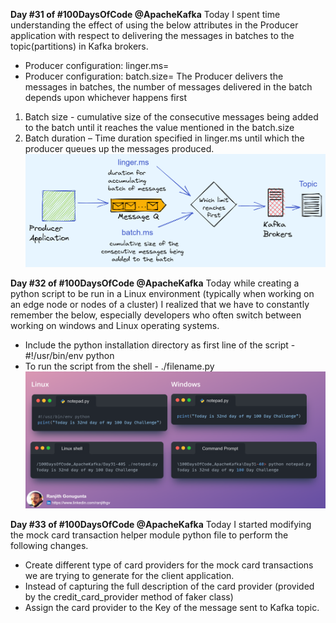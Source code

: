 **Day #31 of #100DaysOfCode @ApacheKafka**
Today I spent time understanding the effect of using the below attributes in the Producer application with respect to delivering the messages in batches to the topic(partitions) in Kafka brokers.
-	Producer configuration: linger.ms=<t in ms>
-	Producer configuration: batch.size=<n in bytes>
The Producer delivers the messages in batches, the number of messages delivered in the batch depends upon whichever happens first
1.	Batch size - cumulative size of the consecutive messages being added to the batch until it reaches the value mentioned in the batch.size
2.	Batch duration – Time duration specified in linger.ms until which the producer queues up the messages produced.
![linger-vs-batchsize](linger-vs-batchsize.png)

**Day #32 of #100DaysOfCode @ApacheKafka**
Today while creating a python script to be run in a Linux environment (typically when working on an edge node or nodes of a cluster) I realized that we have to constantly remember the below, especially developers who often switch between working on windows and Linux operating systems.
-	Include the python installation directory as first line of the script - #!/usr/bin/env python
-	To run the script from the shell - ./filename.py
![Run Python script in Linux](Day_32.png)

**Day #33 of #100DaysOfCode @ApacheKafka**
Today I started modifying the mock card transaction helper module python file to perform the following changes.
-	Create different type of card providers for the mock card transactions we are trying to generate for the client application.
-	Instead of capturing the full description of the card provider (provided by the credit_card_provider method of faker class)
-	Assign the card provider to the Key of the message sent to Kafka topic.
